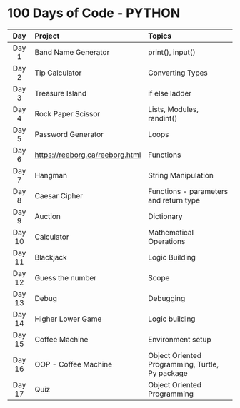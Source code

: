 # 100 Days of Code - PYTHON

|  Day   | Project                         | Topics                                          |
|:------:|:--------------------------------|:------------------------------------------------|
| Day 1  | Band Name Generator             | print(), input()                                |
| Day 2  | Tip Calculator                  | Converting Types                                |
| Day 3  | Treasure Island                 | if else ladder                                  |
| Day 4  | Rock Paper Scissor              | Lists, Modules, randint()                       |
| Day 5  | Password Generator              | Loops                                           |
| Day 6  | https://reeborg.ca/reeborg.html | Functions                                       |
| Day 7  | Hangman                         | String Manipulation                             |
| Day 8  | Caesar Cipher                   | Functions - parameters and return type          |
| Day 9  | Auction                         | Dictionary                                      |
| Day 10 | Calculator                      | Mathematical Operations                         |
| Day 11 | Blackjack                       | Logic Building                                  |
| Day 12 | Guess the number                | Scope                                           |
| Day 13 | Debug                           | Debugging                                       |
| Day 14 | Higher Lower Game               | Logic building                                  |
| Day 15 | Coffee Machine                  | Environment setup                               |
| Day 16 | OOP - Coffee Machine            | Object Oriented Programming, Turtle, Py package |
| Day 17 | Quiz                            | Object Oriented Programming                     |